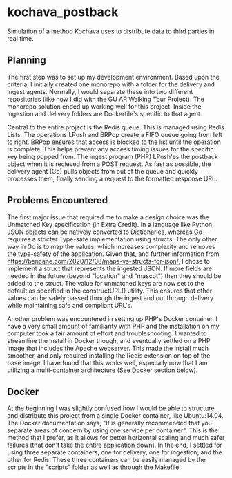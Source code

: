 # kochava_postback

Simulation of a method Kochava uses to distribute data to third parties in real time.

## Planning

The first step was to set up my development environment. Based upon the criteria, I initially created one monorepo with a folder for the delivery and ingest agents. Normally, I would separate these into two different repositories (like how I did with the GU AR Walking Tour Project). The monorepo solution ended up working well for this project. Inside the ingestion and delivery folders are Dockerfile's specific to that agent.

Central to the entire project is the Redis queue. This is managed using Redis Lists. The operations LPush and BRPop create a FIFO queue going from left to right. BRPop ensures that access is blocked to the list until the operation is complete. This helps prevent any access timing issues for the specific key being popped from. The ingest program (PHP) LPush'es the postback object when it is recieved from a POST request. As fast as possible, the delivery agent (Go) pulls objects from out of the queue and quickly processes them, finally sending a request to the formatted response URL.

## Problems Encountered

The first major issue that required me to make a design choice was the Unmatched Key specification (in Extra Credit). In a language like Python, JSON objects can be natively converted to Dictionaries, whereas Go requires a stricter Type-safe implementation using structs. The only other way in Go is to map the values, which increases complexity and removes the type-safety of the application. Given that, and further information from https://bencane.com/2020/12/08/maps-vs-structs-for-json/, I chose to implement a struct that represents the ingested JSON. If more fields are needed in the future (beyond "location" and "mascot") then they should be added to the struct. The value for unmatched keys are now set to the default as specified in the constructURL() utility. This ensures that other values can be safely passed through the ingest and out through delivery while maintaining safe and compliant URL's.

Another problem was encountered in setting up PHP's Docker container. I have a very small amount of familiarity with PHP and the installation on my computer took a fair amount of effort and troubleshooting. I wanted to streamline the install in Docker though, and eventually settled on a PHP image that includes the Apache webserver. This made the install much smoother, and only required installing the Redis extension on top of the base image. I have found that this works well, especially now that I am utilizing a multi-container architecture (See Docker section below).

## Docker

At the beginning I was slightly confused how I would be able to structure and distribute this project from a single Docker container, like Ubuntu:14.04. The Docker documentation says, "It is generally recommended that you separate areas of concern by using one service per container". This is the method that I prefer, as it allows for better horizontal scaling and much safer failures (that don't take the entire application down). In the end, I settled for using three separate containers, one for delivery, one for ingestion, and the other for Redis. These three containers can be easily managed by the scripts in the "scripts" folder as well as through the Makefile.
